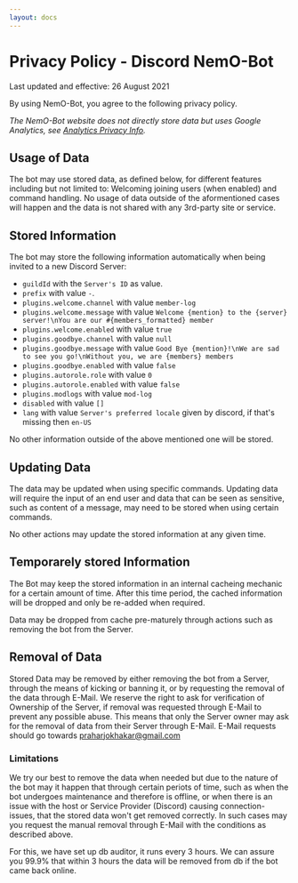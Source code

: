 ```yaml
---
layout: docs
---
```


# Privacy Policy - Discord NemO-Bot

Last updated and effective: 26 August 2021

By using NemO-Bot, you agree to the following privacy policy.

*The NemO-Bot website does not directly store data but uses Google Analytics, see [Analytics Privacy Info](https://policies.google.com/technologies/partner-sites).*

## Usage of Data

The bot may use stored data, as defined below, for different features including but not limited to: Welcoming joining users (when enabled) and command handling.
No usage of data outside of the aformentioned cases will happen and the data is not shared with any 3rd-party site or service.

## Stored Information

The bot may store the following information automatically when being invited to a new Discord Server:

- `guildId` with the `Server's ID` as value.
- `prefix` with value `-`.
- `plugins.welcome.channel` with value `member-log`
- `plugins.welcome.message` with value `Welcome {mention} to the {server} server!\nYou are our #{members_formatted} member`
- `plugins.welcome.enabled` with value `true`
- `plugins.goodbye.channel` with value `null`
- `plugins.goodbye.message` with value `Good Bye {mention}!\nWe are sad to see you go!\nWithout you, we are {members} members`
- `plugins.goodbye.enabled` with value `false`
- `plugins.autorole.role` with value `0`
- `plugins.autorole.enabled` with value `false`
- `plugins.modlogs` with value `mod-log`
- `disabled` with value `[]`
- `lang` with value `Server's preferred locale` given by discord, if that's missing then `en-US`

No other information outside of the above mentioned one will be stored.

## Updating Data

The data may be updated when using specific commands.
Updating data will require the input of an end user and data that can be seen as sensitive, such as content of a message, may need to be stored when using certain commands.

No other actions may update the stored information at any given time.

## Temporarely stored Information

The Bot may keep the stored information in an internal cacheing mechanic for a certain amount of time.
After this time period, the cached information will be dropped and only be re-added when required.

Data may be dropped from cache pre-maturely through actions such as removing the bot from the Server.

## Removal of Data

Stored Data may be removed by either removing the bot from a Server, through the means of kicking or banning it, or by requesting the removal of the data through E-Mail.
We reserve the right to ask for verification of Ownership of the Server, if removal was requested through E-Mail to prevent any possible abuse. This means that only the Server owner may ask for the removal of data from their Server through E-Mail.
E-Mail requests should go towards praharjokhakar@gmail.com

### Limitations

We try our best to remove the data when needed but due to the nature of the bot may it happen that through certain periots of time, such as when the bot undergoes maintenance and therefore is offline, or when there is an issue with the host or Service Provider (Discord) causing connection-issues, that the stored data won't get removed correctly.
In such cases may you request the manual removal through E-Mail with the conditions as described above.

For this, we have set up db auditor, it runs every 3 hours. We can assure you 99.9% that within 3 hours the data will be removed from db if the bot came back online.

